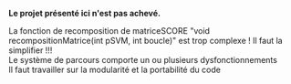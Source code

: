 
<b>Le projet présenté ici n'est pas achevé.</b><br/>

La fonction de recomposition de matriceSCORE "void recompositionMatrice(int pSVM, int boucle)" est trop complexe ! Il faut la simplifier !!!<br/>
Le système de parcours comporte un ou plusieurs dysfonctionnements<br/>
Il faut travailler sur la modularité et la portabilité du code<br/>
